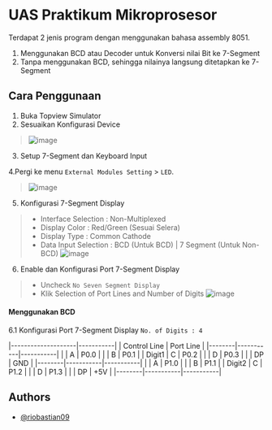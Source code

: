 # UAS Praktikum Mikroprosesor

Terdapat 2 jenis program dengan menggunakan bahasa assembly 8051.
1. Menggunakan BCD atau Decoder untuk Konversi nilai Bit ke 7-Segment
2. Tanpa menggunakan BCD, sehingga nilainya langsung ditetapkan ke 7-Segment

## Cara Penggunaan
1. Buka Topview Simulator
2. Sesuaikan Konfigurasi Device
> ![image](https://user-images.githubusercontent.com/39443794/231340692-3e77c78c-972e-4b51-9647-3b6ebe5e716f.png)
3. Setup 7-Segment dan Keyboard Input

4.Pergi ke menu `External Modules Setting` > `LED`.
> ![image](https://user-images.githubusercontent.com/39443794/231342937-1f1425f0-8fc8-4480-8f41-98a7b38b4d76.png)

5.  Konfigurasi 7-Segment Display
> - Interface Selection   : Non-Multiplexed
> - Display Color         : Red/Green (Sesuai Selera)
> - Display Type          : Common Cathode
> - Data Input Selection  : BCD (Untuk BCD) | 7 Segment (Untuk Non-BCD)
> ![image](https://user-images.githubusercontent.com/39443794/231343280-4a3e28dc-29a6-45aa-9168-041b1dbada6b.png)

6.  Enable dan Konfigurasi Port 7-Segment Display
> - Uncheck `No Seven Segment Display`
> - Klik Selection of Port Lines and Number of Digits
> ![image](https://user-images.githubusercontent.com/39443794/231343582-8240928a-b131-4bed-81b6-5332f41f8dd7.png)

#### Menggunakan BCD
6.1 Konfigurasi Port 7-Segment Display
`No. of Digits : 4`

|--------------------|-----------|
|   Control Line     | Port Line |
|--------|-----------|-----------|
|        |     A     |    P0.0   |
|        |     B     |    P0.1   |
| Digit1 |     C     |    P0.2   |
|        |     D     |    P0.3   |
|        |     DP    |    GND    |
|--------|-----------|-----------|
|        |     A     |    P1.0   |
|        |     B     |    P1.1   |
| Digit2 |     C     |    P1.2   |
|        |     D     |    P1.3   |
|        |     DP    |    +5V    |
|--------|-----------|-----------|

## Authors

- [@riobastian09](https://github.com/riobastian09/)
